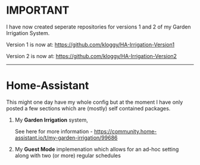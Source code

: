 # IMPORTANT #
I have now created seperate repositories for versions 1 and 2 of my Garden Irrigation System.

Version 1 is now at: https://github.com/kloggy/HA-Irrigation-Version1

Version 2 is now at: https://github.com/kloggy/HA-Irrigation-Version2

---------------


# Home-Assistant

This might one day have my whole config but at the moment I have only posted a few sections which are (mostly) self contained packages.

1. My **Garden Irrigation** system,

   See here for more information - https://community.home-assistant.io/t/my-garden-irrigation/99686


2. My **Guest Mode** implemenation which allows for an ad-hoc setting along with two (or more) regular schedules
